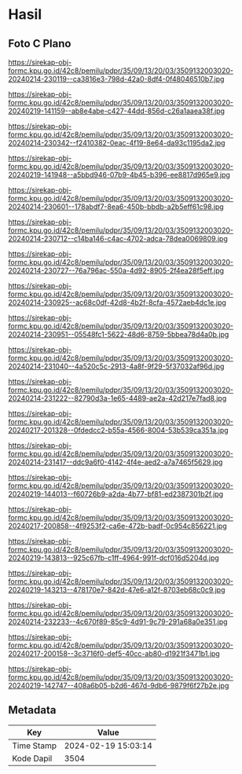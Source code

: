 # Hasil

## Foto C Plano

https://sirekap-obj-formc.kpu.go.id/42c8/pemilu/pdpr/35/09/13/20/03/3509132003020-20240214-230119--ca3816e3-798d-42a0-8df4-0f48046510b7.jpg

https://sirekap-obj-formc.kpu.go.id/42c8/pemilu/pdpr/35/09/13/20/03/3509132003020-20240219-141159--ab8e4abe-c427-44dd-856d-c26a1aaea38f.jpg

https://sirekap-obj-formc.kpu.go.id/42c8/pemilu/pdpr/35/09/13/20/03/3509132003020-20240214-230342--f2410382-0eac-4f19-8e64-da93c1195da2.jpg

https://sirekap-obj-formc.kpu.go.id/42c8/pemilu/pdpr/35/09/13/20/03/3509132003020-20240219-141948--a5bbd946-07b9-4b45-b396-ee8817d965e9.jpg

https://sirekap-obj-formc.kpu.go.id/42c8/pemilu/pdpr/35/09/13/20/03/3509132003020-20240214-230601--178abdf7-8ea6-450b-bbdb-a2b5eff61c98.jpg

https://sirekap-obj-formc.kpu.go.id/42c8/pemilu/pdpr/35/09/13/20/03/3509132003020-20240214-230712--c14ba146-c4ac-4702-adca-78dea0069809.jpg

https://sirekap-obj-formc.kpu.go.id/42c8/pemilu/pdpr/35/09/13/20/03/3509132003020-20240214-230727--76a796ac-550a-4d92-8905-2f4ea28f5eff.jpg

https://sirekap-obj-formc.kpu.go.id/42c8/pemilu/pdpr/35/09/13/20/03/3509132003020-20240214-230925--ac68c0df-42d8-4b2f-8cfa-4572aeb4dc1e.jpg

https://sirekap-obj-formc.kpu.go.id/42c8/pemilu/pdpr/35/09/13/20/03/3509132003020-20240214-230951--05548fc1-5622-48d6-8759-5bbea78d4a0b.jpg

https://sirekap-obj-formc.kpu.go.id/42c8/pemilu/pdpr/35/09/13/20/03/3509132003020-20240214-231040--4a520c5c-2913-4a8f-9f29-5f37032af96d.jpg

https://sirekap-obj-formc.kpu.go.id/42c8/pemilu/pdpr/35/09/13/20/03/3509132003020-20240214-231222--82790d3a-1e65-4489-ae2a-42d217e7fad8.jpg

https://sirekap-obj-formc.kpu.go.id/42c8/pemilu/pdpr/35/09/13/20/03/3509132003020-20240217-201328--0fdedcc2-b55a-4566-8004-53b539ca351a.jpg

https://sirekap-obj-formc.kpu.go.id/42c8/pemilu/pdpr/35/09/13/20/03/3509132003020-20240214-231417--ddc9a6f0-4142-4f4e-aed2-a7a7465f5629.jpg

https://sirekap-obj-formc.kpu.go.id/42c8/pemilu/pdpr/35/09/13/20/03/3509132003020-20240219-144013--f60726b9-a2da-4b77-bf81-ed2387301b2f.jpg

https://sirekap-obj-formc.kpu.go.id/42c8/pemilu/pdpr/35/09/13/20/03/3509132003020-20240217-200858--4f9253f2-ca6e-472b-badf-0c954c856221.jpg

https://sirekap-obj-formc.kpu.go.id/42c8/pemilu/pdpr/35/09/13/20/03/3509132003020-20240219-143813--925c67fb-c1ff-4964-991f-dcf016d5204d.jpg

https://sirekap-obj-formc.kpu.go.id/42c8/pemilu/pdpr/35/09/13/20/03/3509132003020-20240219-143213--478170e7-842d-47e6-a12f-8703eb68c0c9.jpg

https://sirekap-obj-formc.kpu.go.id/42c8/pemilu/pdpr/35/09/13/20/03/3509132003020-20240214-232233--4c670f89-85c9-4d91-9c79-291a68a0e351.jpg

https://sirekap-obj-formc.kpu.go.id/42c8/pemilu/pdpr/35/09/13/20/03/3509132003020-20240217-200158--3c3716f0-def5-40cc-ab80-d1921f3471b1.jpg

https://sirekap-obj-formc.kpu.go.id/42c8/pemilu/pdpr/35/09/13/20/03/3509132003020-20240219-142747--408a6b05-b2d6-467d-9db6-9879f6f27b2e.jpg


## Metadata

| Key        | Value               |
| ---------- | ------------------- |
| Time Stamp | 2024-02-19 15:03:14 |
| Kode Dapil | 3504                |



